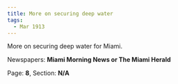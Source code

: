 ```yaml
---  
title: More on securing deep water  
tags:  
  - Mar 1913  
---  
```

  
More on securing deep water for Miami.  
  
Newspapers: **Miami Morning News or The Miami Herald**  
  
Page: **8**, Section: **N/A** 
